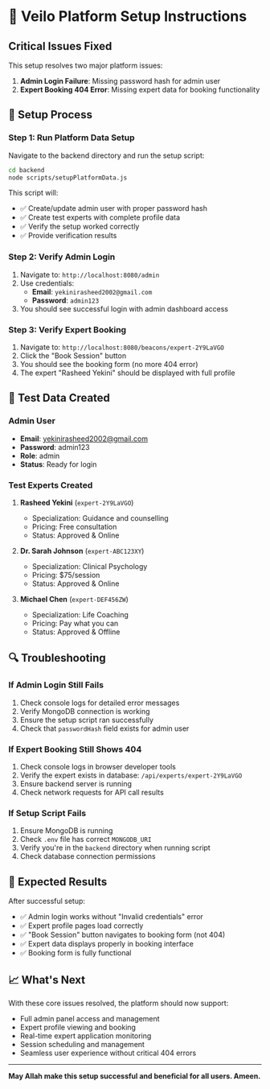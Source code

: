 # 🚀 Veilo Platform Setup Instructions

## Critical Issues Fixed

This setup resolves two major platform issues:

1. **Admin Login Failure**: Missing password hash for admin user
2. **Expert Booking 404 Error**: Missing expert data for booking functionality

## 🔧 Setup Process

### Step 1: Run Platform Data Setup

Navigate to the backend directory and run the setup script:

```bash
cd backend
node scripts/setupPlatformData.js
```

This script will:
- ✅ Create/update admin user with proper password hash
- ✅ Create test experts with complete profile data
- ✅ Verify the setup worked correctly
- ✅ Provide verification results

### Step 2: Verify Admin Login

1. Navigate to: `http://localhost:8080/admin`
2. Use credentials:
   - **Email**: `yekinirasheed2002@gmail.com`
   - **Password**: `admin123`
3. You should see successful login with admin dashboard access

### Step 3: Verify Expert Booking

1. Navigate to: `http://localhost:8080/beacons/expert-2Y9LaVGO`
2. Click the "Book Session" button
3. You should see the booking form (no more 404 error)
4. The expert "Rasheed Yekini" should be displayed with full profile

## 🧪 Test Data Created

### Admin User
- **Email**: yekinirasheed2002@gmail.com
- **Password**: admin123
- **Role**: admin
- **Status**: Ready for login

### Test Experts Created

1. **Rasheed Yekini** (`expert-2Y9LaVGO`)
   - Specialization: Guidance and counselling
   - Pricing: Free consultation
   - Status: Approved & Online

2. **Dr. Sarah Johnson** (`expert-ABC123XY`)
   - Specialization: Clinical Psychology
   - Pricing: $75/session
   - Status: Approved & Online

3. **Michael Chen** (`expert-DEF456ZW`)
   - Specialization: Life Coaching
   - Pricing: Pay what you can
   - Status: Approved & Offline

## 🔍 Troubleshooting

### If Admin Login Still Fails

1. Check console logs for detailed error messages
2. Verify MongoDB connection is working
3. Ensure the setup script ran successfully
4. Check that `passwordHash` field exists for admin user

### If Expert Booking Still Shows 404

1. Check console logs in browser developer tools
2. Verify the expert exists in database: `/api/experts/expert-2Y9LaVGO`
3. Ensure backend server is running
4. Check network requests for API call results

### If Setup Script Fails

1. Ensure MongoDB is running
2. Check `.env` file has correct `MONGODB_URI`
3. Verify you're in the `backend` directory when running script
4. Check database connection permissions

## 🎯 Expected Results

After successful setup:

- ✅ Admin login works without "Invalid credentials" error
- ✅ Expert profile pages load correctly
- ✅ "Book Session" button navigates to booking form (not 404)
- ✅ Expert data displays properly in booking interface
- ✅ Booking form is fully functional

## 📈 What's Next

With these core issues resolved, the platform should now support:

- Full admin panel access and management
- Expert profile viewing and booking
- Real-time expert application monitoring
- Session scheduling and management
- Seamless user experience without critical 404 errors

---

**May Allah make this setup successful and beneficial for all users. Ameen.**